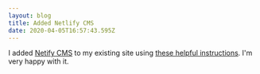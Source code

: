 ```yaml
---
layout: blog
title: Added Netlify CMS
date: 2020-04-05T16:57:43.595Z
---
```

I added [Netify CMS](https://www.netlifycms.org/) to my existing site using [these helpful instructions](https://www.netlifycms.org/docs/add-to-your-site/). I'm very happy with it.